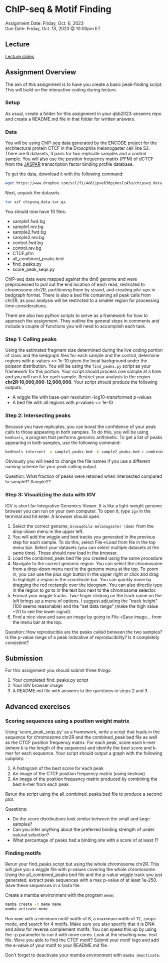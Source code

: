 # ChIP-seq & Motif Finding
Assignment Date: Friday, Oct. 6, 2023 <br>
Due Date: Friday, Oct. 13, 2023 @ 10:00pm ET <br>

## Lecture

[Lecture slides](https://docs.google.com/presentation/d/11MmpLL4GT3R4DR5yLdiDOyIxb547gbIhEsdN2YfKW3A/edit?usp=sharing)

## Assignment Overview

The aim of this assignment is to have you create a basic peak-finding script. This will build on the interactive coding during lecture.

### Setup

As usual, create a folder for this assignment in your qbb2023-answers repo and create a README.md file in that folder for written answers.

### Data

You will be using ChIP-seq data generated by the ENCODE project for the architectural protein CTCF in the Drosophila melanogaster cell line S2. There are 6 datasets, 3 pairs for two replicate samples and a control sample. You will also use the position frequency matrix (PFM) of dCTCF from the [JASPAR](https://jaspar.genereg.net/matrix/MA0531.1/) transcription factor binding profile database.

To get the data, download it with the following command:

```bash
wget https://www.dropbox.com/scl/fi/4e6ijpve63dpjmoslz43u/chipseq_data.tar.gz?rlkey=neyal861rpxnkolnk2lxe5i7k -O chipseq_data.tar.gz
```

Next, unpack the datasets.

```bash
tar xzf chipseq_data.tar.gz
```

You should now have 10 files:

- sample1.fwd.bg
- sample1.rev.bg
- sample2.fwd.bg
- sample2.rev.bg
- control.fwd.bg
- control.rev.bg
- CTCF.pfm
- all_combined_peaks.bed
- find_peaks.py
- score_peak_seqs.py

 ChIP-seq data were mapped against the dm6 genome and were preprocessed to pull out the end location of each read, restricted to chromosome chr2R, partitioning them by strand, and creating pile-ups in bedgraph format. There is also a bed file containing all peak calls from chr2R, as your analysis will be restricted to a smaller region for processing time considerations.

 There are also two python scripts to serve as a framework for how to approach the assignment. They outline the general steps in comments and include a couple of functions you will need to accomplish each task.


### Step 1: Calling peaks

Using the estimated fragment size determined during the live coding portion of class and the bedgraph files for each sample and the control, determine regions with p-values <= 1e-10 given the local background under the poisson distribution. You will be using the `find_peaks.py` script as your framework for this portion. Your script should process one sample at a time and you will run it for each sample. Restrict your analysis to the region **chr2R:10,000,000-12,000,000**. Your script should produce the following outputs:

- A wiggle file with base-pair resolution -log10-transformed p-values
- A bed file with all regions with p-values <= 1e-10


### Step 2: Intersecting peaks

Because you have replicates, you can boost the confidence of your peak calls to those appearing in both samples. To do this, you will be using `bedtools`, a program that performs genomic arithmetic. To get a list of peaks appearing in both samples, use the following command:

```bash
bedtools intersect -a sample1_peaks.bed -b sample2_peaks.bed > combined_peaks.bed
```

Obviously you will need to change the file names if you use a different naming scheme for your peak calling output.

Question: What fraction of peaks were retained when intersected compared to sample1? Sample2?


### Step 3: Visualizing the data with IGV

IGV is short for Integrative Genomics Viewer. It is like a light-weight genome browser you can run on your own computer. To open it, type `igv` in the terminal and hit enter. A browser should open.

1. Select the correct genome, `Drosophila melanogaster (dm6)` from the drop-down menu in the upper left.
2. You will add the wiggle and bed tracks you generated in the previous step for each sample. To do this, select File->Load from file in the top menu bar. Select your datasets (you can select multiple datasets at the same time). These should now load in the browser.
3. Load the combined_peak bed file you created using the same procedure
4. Navigate to the correct genomic region. You can select the chromosome from a drop-down menu next to the genome menu at the top. To zoom in, you can use the plus sign button in the upper right or click and drag to highlight a region in the coordinate bar. You can quickly move by dragging the red rectangle over the ideogram. You can also directly type in the region to go to in the text box next to the chromosome selector.
5. Format your wiggle tracks. Two-finger clicking on the track name on the left brings up a menu of options. I suggest adjusting the "track height" (100 seems reasonable) and the "set data range" (make the high value ~20 to see the lower signal).
6. Find a nice view and save an image by going to File->Save image... from the menu bar at the top.

Question: How reproducible are the peaks called between the two samples? Is the p-value range of a peak indicative of reproducibility? Is it completely consistent?


## Submission

For this assignment you should submit three things: 

1. Your completed find_peaks.py script
2. Your IGV browser image
3. A README.md file with answers to the questions in steps 2 and 3


## Advanced exercises

### Scoring sequences using a position weight matrix

Using 'score_peak_seqs.py' as a framework, write a script that loads in the sequence for chromosome chr2R and the combined_peak bed file as well as the CTCF position frequency matrix. For each peak, score each k-mer (where k is the length of the sequence) and identify the best score and k-mer for each sequence. Your script should output a graph with the following subplots:

1. A histogram of the best score for each peak
2. An image of the CTCF position frequency matrix (using imshow)
3. An image of the position frequency matrix produced by combining the best k-mer from each peak

Rerun the script using the all_combined_peaks.bed file to produce a second plot.

Questions:

- Do the score distributions look similar between the small and large samples?
- Can you infer anything about the preferred binding strength of under natural selection?
- What percentage of peaks had a binding site with a score of at least 1?


### Finding motifs

Rerun your find_peaks script but using the whole chromosome chr2R. This will give you a wiggle file with p-values covering the whole chromosome. Using the all_combined_peaks bed file and the p-value wiggle track you just generated, extract peak sequences with a max p-value of at least 1e-250. Save these sequences in a fasta file.

Create a mamba environment with the program `meme`:

```bash
mamba create -n meme meme
mamba activate meme
```

Run `meme` with a minimum motif width of 8, a maximum width of 12, zoops mode, and search for 4 motifs. Make sure you also specify that it is DNA and allow for reverse complement motifs. You can speed this up by using the -p parameter to run it with more cores. Look at the resulting `meme.html` file. Were you able to find the CTCF motif? Submit your motif logo and add the e-value of your motif to your README.md file.

Don't forget to deactivate your mamba environment with `mamba deactivate`.
